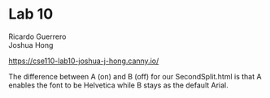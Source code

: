 # Lab 10

Ricardo Guerrero  <br >
Joshua Hong

https://cse110-lab10-joshua-j-hong.canny.io/ 

The difference between A (on) and B (off) for our SecondSplit.html is that A enables the font to be Helvetica while B stays as the default Arial.